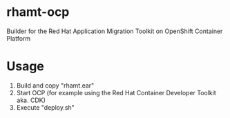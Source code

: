 # rhamt-ocp
Builder for the Red Hat Application Migration Toolkit on OpenShift Container Platform

# Usage

1. Build and copy "rhamt.ear"
2. Start OCP (for example using the Red Hat Container Developer Toolkit aka. CDK)
3. Execute "deploy.sh"
